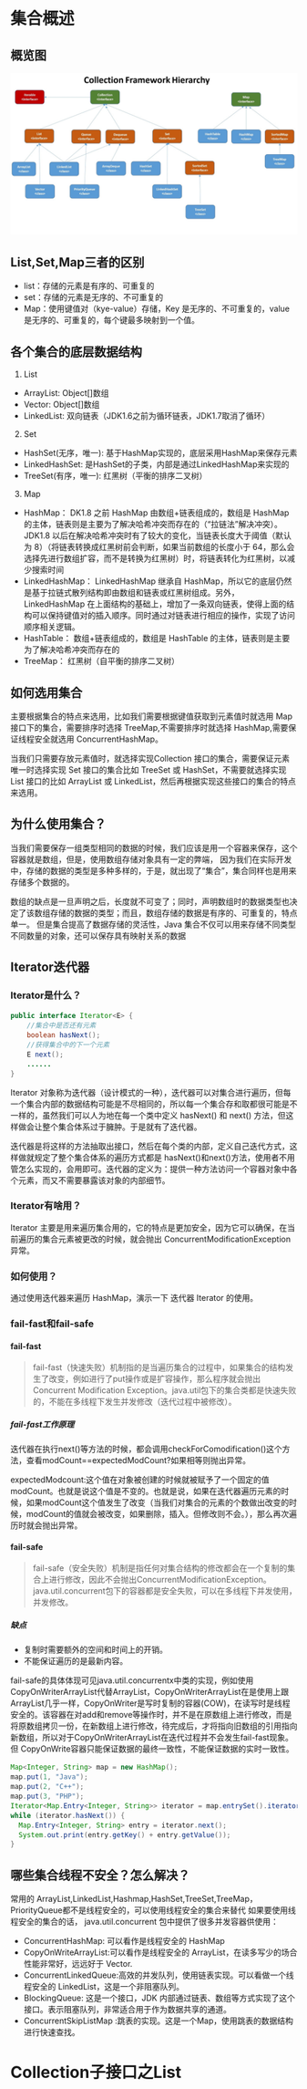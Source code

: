 # 集合概述
## 概览图
![](../images/Java-Collections.jpeg)
## List,Set,Map三者的区别
* list：存储的元素是有序的、可重复的
* set：存储的元素是无序的、不可重复的
* Map：使用键值对（kye-value）存储，Key 是无序的、不可重复的，value 是无序的、可重复的，每个键最多映射到一个值。
## 各个集合的底层数据结构
1. List
* ArrayList: Object[]数组
* Vector: Object[]数组
* LinkedList: 双向链表（JDK1.6之前为循环链表，JDK1.7取消了循环）
2. Set
* HashSet(无序，唯一): 基于HashMap实现的，底层采用HashMap来保存元素
* LinkedHashSet: 是HashSet的子类，内部是通过LinkedHashMap来实现的
* TreeSet(有序，唯一): 红黑树（平衡的排序二叉树）
3. Map
* HashMap： DK1.8 之前 HashMap 由数组+链表组成的，数组是 HashMap 的主体，链表则是主要为了解决哈希冲突而存在的（“拉链法”解决冲突）。JDK1.8 以后在解决哈希冲突时有了较大的变化，当链表长度大于阈值（默认为 8）（将链表转换成红黑树前会判断，如果当前数组的长度小于 64，那么会选择先进行数组扩容，而不是转换为红黑树）时，将链表转化为红黑树，以减少搜索时间
* LinkedHashMap： LinkedHashMap 继承自 HashMap，所以它的底层仍然是基于拉链式散列结构即由数组和链表或红黑树组成。另外，LinkedHashMap 在上面结构的基础上，增加了一条双向链表，使得上面的结构可以保持键值对的插入顺序。同时通过对链表进行相应的操作，实现了访问顺序相关逻辑。
* HashTable： 数组+链表组成的，数组是 HashTable 的主体，链表则是主要为了解决哈希冲突而存在的
* TreeMap： 红黑树（自平衡的排序二叉树）
## 如何选用集合
主要根据集合的特点来选用，比如我们需要根据键值获取到元素值时就选用 Map 接口下的集合，需要排序时选择 TreeMap,不需要排序时就选择 HashMap,需要保证线程安全就选用 ConcurrentHashMap。

当我们只需要存放元素值时，就选择实现Collection 接口的集合，需要保证元素唯一时选择实现 Set 接口的集合比如 TreeSet 或 HashSet，不需要就选择实现 List 接口的比如 ArrayList 或 LinkedList，然后再根据实现这些接口的集合的特点来选用。

## 为什么使用集合？
当我们需要保存一组类型相同的数据的时候，我们应该是用一个容器来保存，这个容器就是数组，但是，使用数组存储对象具有一定的弊端， 因为我们在实际开发中，存储的数据的类型是多种多样的，于是，就出现了“集合”，集合同样也是用来存储多个数据的。

数组的缺点是一旦声明之后，长度就不可变了；同时，声明数组时的数据类型也决定了该数组存储的数据的类型；而且，数组存储的数据是有序的、可重复的，特点单一。 但是集合提高了数据存储的灵活性，Java 集合不仅可以用来存储不同类型不同数量的对象，还可以保存具有映射关系的数据

## Iterator迭代器
### Iterator是什么？
``` java
public interface Iterator<E> {
    //集合中是否还有元素
    boolean hasNext();
    //获得集合中的下一个元素
    E next();
    ......
}
```

Iterator 对象称为迭代器（设计模式的一种），迭代器可以对集合进行遍历，但每一个集合内部的数据结构可能是不尽相同的，所以每一个集合存和取都很可能是不一样的，虽然我们可以人为地在每一个类中定义 hasNext() 和 next() 方法，但这样做会让整个集合体系过于臃肿。于是就有了迭代器。

迭代器是将这样的方法抽取出接口，然后在每个类的内部，定义自己迭代方式，这样做就规定了整个集合体系的遍历方式都是 hasNext()和next()方法，使用者不用管怎么实现的，会用即可。迭代器的定义为：提供一种方法访问一个容器对象中各个元素，而又不需要暴露该对象的内部细节。

### Iterator有啥用？
Iterator 主要是用来遍历集合用的，它的特点是更加安全，因为它可以确保，在当前遍历的集合元素被更改的时候，就会抛出 ConcurrentModificationException 异常。

### 如何使用？
通过使用迭代器来遍历 HashMap，演示一下 迭代器 Iterator 的使用。

### fail-fast和fail-safe
#### fail-fast
> fail-fast（快速失败）机制指的是当遍历集合的过程中，如果集合的结构发生了改变，例如进行了put操作或是扩容操作，那么程序就会抛出Concurrent Modification Exception。java.util包下的集合类都是快速失败的，不能在多线程下发生并发修改（迭代过程中被修改）。

##### fail-fast工作原理
迭代器在执行next()等方法的时候，都会调用checkForComodification()这个方法，查看modCount==expectedModCount?如果相等则抛出异常。

expectedModcount:这个值在对象被创建的时候就被赋予了一个固定的值modCount。也就是说这个值是不变的。也就是说，如果在迭代器遍历元素的时候，如果modCount这个值发生了改变（当我们对集合的元素的个数做出改变的时候，modCount的值就会被改变，如果删除，插入。但修改则不会。），那么再次遍历时就会抛出异常。

#### fail-safe
> fail-safe（安全失败）机制是指任何对集合结构的修改都会在一个复制的集合上进行修改，因此不会抛出ConcurrentModificationException。java.util.concurrent包下的容器都是安全失败，可以在多线程下并发使用，并发修改。

##### 缺点
* 复制时需要额外的空间和时间上的开销。
* 不能保证遍历的是最新内容。

fail-safe的具体体现可见java.util.concurrentx中类的实现，例如使用 CopyOnWriterArrayList代替ArrayList，CopyOnWriterArrayList在是使用上跟ArrayList几乎一样，CopyOnWriter是写时复制的容器(COW)，在读写时是线程安全的。该容器在对add和remove等操作时，并不是在原数组上进行修改，而是将原数组拷贝一份，在新数组上进行修改，待完成后，才将指向旧数组的引用指向新数组，所以对于CopyOnWriterArrayList在迭代过程并不会发生fail-fast现象。但 CopyOnWrite容器只能保证数据的最终一致性，不能保证数据的实时一致性。


``` java
Map<Integer, String> map = new HashMap();
map.put(1, "Java");
map.put(2, "C++");
map.put(3, "PHP");
Iterator<Map.Entry<Integer, String>> iterator = map.entrySet().iterator();
while (iterator.hasNext()) {
  Map.Entry<Integer, String> entry = iterator.next();
  System.out.print(entry.getKey() + entry.getValue());
}
```
## 哪些集合线程不安全？怎么解决？
常用的 ArrayList,LinkedList,Hashmap,HashSet,TreeSet,TreeMap，PriorityQueue都不是线程安全的，可以使用线程安全的集合来替代
如果要使用线程安全的集合的话， java.util.concurrent 包中提供了很多并发容器供使用：
* ConcurrentHashMap: 可以看作是线程安全的 HashMap
* CopyOnWriteArrayList:可以看作是线程安全的 ArrayList，在读多写少的场合性能非常好，远远好于 Vector.
* ConcurrentLinkedQueue:高效的并发队列，使用链表实现。可以看做一个线程安全的 LinkedList，这是一个非阻塞队列。
* BlockingQueue: 这是一个接口，JDK 内部通过链表、数组等方式实现了这个接口。表示阻塞队列，非常适合用于作为数据共享的通道。
* ConcurrentSkipListMap :跳表的实现。这是一个Map，使用跳表的数据结构进行快速查找。

# Collection子接口之List




